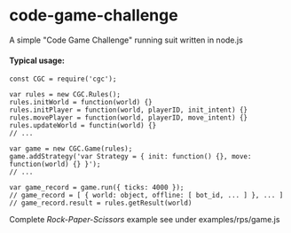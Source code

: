 # code-game-challenge

A simple "Code Game Challenge" running suit written in node.js

#### Typical usage:

```
const CGC = require('cgc');

var rules = new CGC.Rules();
rules.initWorld = function(world) {}
rules.initPlayer = function(world, playerID, init_intent) {}
rules.movePlayer = function(world, playerID, move_intent) {}
rules.updateWorld = functin(world) {}
// ...

var game = new CGC.Game(rules);
game.addStrategy('var Strategy = { init: function() {}, move: function(world) {} }');
// ...

var game_record = game.run({ ticks: 4000 });
// game_record = [ { world: object, offline: [ bot_id, ... ] }, ... ]
// game_record.result = rules.getResult(world)
```
Complete *Rock-Paper-Scissors* example see under examples/rps/game.js
